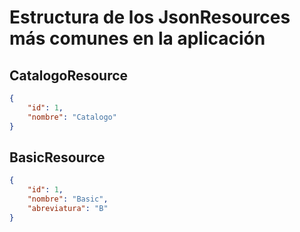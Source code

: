 # Estructura de los JsonResources más comunes en la aplicación

## CatalogoResource

```json
{
    "id": 1,
    "nombre": "Catalogo"
}
```

## BasicResource

```json
{
    "id": 1,
    "nombre": "Basic",
    "abreviatura": "B"
}
```
